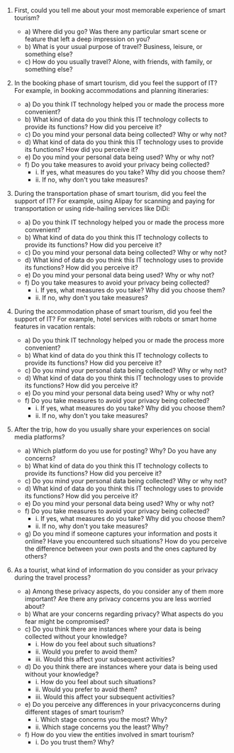 1. First, could you tell me about your most memorable experience of smart tourism?
   - a) Where did you go? Was there any particular smart scene or feature that left a deep impression on you?
   - b) What is your usual purpose of travel? Business, leisure, or something else?
   - c) How do you usually travel? Alone, with friends, with family, or something else?

2. In the booking phase of smart tourism, did you feel the support of IT? For example, in booking accommodations and planning itineraries:
   - a) Do you think IT technology helped you or made the process more convenient?
   - b) What kind of data do you think this IT technology collects to provide its functions? How did you perceive it?
   - c) Do you mind your personal data being collected? Why or why not?
   - d) What kind of data do you think this IT technology uses to provide its functions? How did you perceive it?
   - e) Do you mind your personal data being used? Why or why not?
   - f) Do you take measures to avoid your privacy being collected?
      - i. If yes, what measures do you take? Why did you choose them?
      - ii. If no, why don't you take measures?

3. During the transportation phase of smart tourism, did you feel the support of IT? For example, using Alipay for scanning and paying for transportation or using ride-hailing services like DiDi:
   - a) Do you think IT technology helped you or made the process more convenient?
   - b) What kind of data do you think this IT technology collects to provide its functions? How did you perceive it?
   - c) Do you mind your personal data being collected? Why or why not?
   - d) What kind of data do you think this IT technology uses to provide its functions? How did you perceive it?
   - e) Do you mind your personal data being used? Why or why not?
   - f) Do you take measures to avoid your privacy being collected?
      - i. If yes, what measures do you take? Why did you choose them?
      - ii. If no, why don't you take measures?

4. During the accommodation phase of smart tourism, did you feel the support of IT? For example, hotel services with robots or smart home features in vacation rentals:
   - a) Do you think IT technology helped you or made the process more convenient?
   - b) What kind of data do you think this IT technology collects to provide its functions? How did you perceive it?
   - c) Do you mind your personal data being collected? Why or why not?
   - d) What kind of data do you think this IT technology uses to provide its functions? How did you perceive it?
   - e) Do you mind your personal data being used? Why or why not?
   - f) Do you take measures to avoid your privacy being collected?
      - i. If yes, what measures do you take? Why did you choose them?
      - ii. If no, why don't you take measures?

5. After the trip, how do you usually share your experiences on social media platforms?
   - a) Which platform do you use for posting? Why? Do you have any concerns?
   - b) What kind of data do you think this IT technology collects to provide its functions? How did you perceive it?
   - c) Do you mind your personal data being collected? Why or why not?
   - d) What kind of data do you think this IT technology uses to provide its functions? How did you perceive it?
   - e) Do you mind your personal data being used? Why or why not?
   - f) Do you take measures to avoid your privacy being collected?
      - i. If yes, what measures do you take? Why did you choose them?
      - ii. If no, why don't you take measures?
   - g) Do you mind if someone captures your information and posts it online? Have you encountered such situations? How do you perceive the difference between your own posts and the ones captured by others?

6. As a tourist, what kind of information do you consider as your privacy during the travel process?
   - a) Among these privacy aspects, do you consider any of them more important? Are there any privacy concerns you are less worried about?
   - b) What are your concerns regarding privacy? What aspects do you fear might be compromised?
   - c) Do you think there are instances where your data is being collected without your knowledge?
      - i. How do you feel about such situations?
      - ii. Would you prefer to avoid them?
      - iii. Would this affect your subsequent activities?
   - d) Do you think there are instances where your data is being used without your knowledge?
      - i. How do you feel about such situations?
      - ii. Would you prefer to avoid them?
      - iii. Would this affect your subsequent activities?
   - e) Do you perceive any differences in your privacyconcerns during different stages of smart tourism?
      - i. Which stage concerns you the most? Why?
      - ii. Which stage concerns you the least? Why?
   - f) How do you view the entities involved in smart tourism?
      - i. Do you trust them? Why?